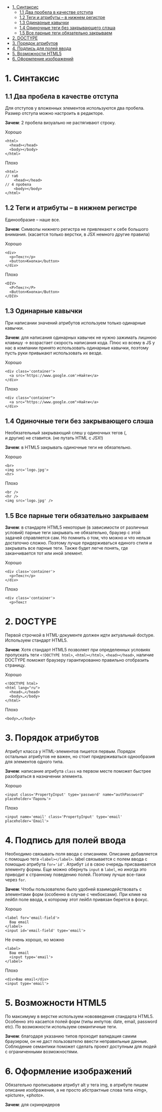 - [1. Cинтаксис](#1-c%d0%b8%d0%bd%d1%82%d0%b0%d0%ba%d1%81%d0%b8%d1%81)
  - [1.1 Два пробела в качестве отступа](#11-%d0%94%d0%b2%d0%b0-%d0%bf%d1%80%d0%be%d0%b1%d0%b5%d0%bb%d0%b0-%d0%b2-%d0%ba%d0%b0%d1%87%d0%b5%d1%81%d1%82%d0%b2%d0%b5-%d0%be%d1%82%d1%81%d1%82%d1%83%d0%bf%d0%b0)
  - [1.2 Теги и атрибуты – в нижнем регистре](#12-%d0%a2%d0%b5%d0%b3%d0%b8-%d0%b8-%d0%b0%d1%82%d1%80%d0%b8%d0%b1%d1%83%d1%82%d1%8b-%e2%80%93-%d0%b2-%d0%bd%d0%b8%d0%b6%d0%bd%d0%b5%d0%bc-%d1%80%d0%b5%d0%b3%d0%b8%d1%81%d1%82%d1%80%d0%b5)
  - [1.3 Одинарные кавычки](#13-%d0%9e%d0%b4%d0%b8%d0%bd%d0%b0%d1%80%d0%bd%d1%8b%d0%b5-%d0%ba%d0%b0%d0%b2%d1%8b%d1%87%d0%ba%d0%b8)
  - [1.4 Одиночные теги без закрывающего слэша](#14-%d0%9e%d0%b4%d0%b8%d0%bd%d0%be%d1%87%d0%bd%d1%8b%d0%b5-%d1%82%d0%b5%d0%b3%d0%b8-%d0%b1%d0%b5%d0%b7-%d0%b7%d0%b0%d0%ba%d1%80%d1%8b%d0%b2%d0%b0%d1%8e%d1%89%d0%b5%d0%b3%d0%be-%d1%81%d0%bb%d1%8d%d1%88%d0%b0)
  - [1.5 Все парные теги обязательно закрываем](#15-%d0%92%d1%81%d0%b5-%d0%bf%d0%b0%d1%80%d0%bd%d1%8b%d0%b5-%d1%82%d0%b5%d0%b3%d0%b8-%d0%be%d0%b1%d1%8f%d0%b7%d0%b0%d1%82%d0%b5%d0%bb%d1%8c%d0%bd%d0%be-%d0%b7%d0%b0%d0%ba%d1%80%d1%8b%d0%b2%d0%b0%d0%b5%d0%bc)
- [2. DOCTYPE](#2-doctype)
- [3. Порядок атрибутов](#3-%d0%9f%d0%be%d1%80%d1%8f%d0%b4%d0%be%d0%ba-%d0%b0%d1%82%d1%80%d0%b8%d0%b1%d1%83%d1%82%d0%be%d0%b2)
- [4. Подпись для полей ввода](#4-%d0%9f%d0%be%d0%b4%d0%bf%d0%b8%d1%81%d1%8c-%d0%b4%d0%bb%d1%8f-%d0%bf%d0%be%d0%bb%d0%b5%d0%b9-%d0%b2%d0%b2%d0%be%d0%b4%d0%b0)
- [5. Возможности HTML5](#5-%d0%92%d0%be%d0%b7%d0%bc%d0%be%d0%b6%d0%bd%d0%be%d1%81%d1%82%d0%b8-html5)
- [6. Оформление изображений](#6-%d0%9e%d1%84%d0%be%d1%80%d0%bc%d0%bb%d0%b5%d0%bd%d0%b8%d0%b5-%d0%b8%d0%b7%d0%be%d0%b1%d1%80%d0%b0%d0%b6%d0%b5%d0%bd%d0%b8%d0%b9)
   
# 1. Cинтаксис
## 1.1 Два пробела в качестве отступа
Для отступов у вложенных элементов используются два пробела. Размер отступа можно настроить в редакторе.

**Зачем**: 2 пробела визуально не растягивают строку.

Хорошо
```
<html>
  <head></head>
  <body></body>
</html>
```
Плохо
```
<html>
// таб
	<head></head>
// 4 пробела
    <body></body>
</html>
```
## 1.2 Теги и атрибуты – в нижнем регистре
Единообразие – наше все. 

**Зачем**: Символы нижнего регистра не привлекают к себе большого внимания. (касается только верстки, в JSX немного другие правила)

Хорошо
```
<div>
  <p>Текст</p>
  <button>Кнопка</button>
</div>
```

Плохо
```
<DIV>
  <P>Текст</P>
  <Button>Кнопка</Button>
</DIV>
```
## 1.3 Одинарные кавычки
При написании значений атрибутов используем только одинарные кавычки.

**Зачем**: для написания одинарных кавычек не нужно зажимать лишнюю клавишу -> возрастает скорость написания кода. Плюс ко всему в JS у нас в компании принято использовать одинарные кавычки, поэтому пусть руки привыкают использовать их везде.

Хорошо
```
<div class='container'>
  <a src='https://www.google.com'>Найти</a>
</div>
```
Плохо
```
<div class="container">
  <a src="https://www.google.com">Найти</a>
</div>
```

## 1.4 Одиночные теги без закрывающего слэша
Необязательный закрывающий слеш у одиночных тегов (<img>, <br> и другие) не ставится. (не путать HTML с JSX!)

**Зачем**: в HTML5 закрывать одиночные теги не обязательно.

Хорошо
```
<br>
<img src='logo.jpg'>
<hr>
```
Плохо
```
<br />
<hr />
<img src='logo.jpg' />
```
## 1.5 Все парные теги обязательно закрываем
**Зачем**: в стандарте HTML5 некоторые (в зависимости от различных условий) парные теги закрывать не обязательно, браузер с этой задачей справляется сам. Но помнить о том, что можно и что нельзя достаточно сложно. Поэтому лучше придерживаться единого стиля и закрывать все парные теги. Также будет легче понять, где заканчивается тот или иной элемент.

Хорошо
```
<div class='container'>
  <p>Текст</p>
</div>
```
Плохо
```
<div class='container'>
  <p>Текст
```

# 2. DOCTYPE
Первой строчкой в HTML-документе должен идти актуальный doctype. Используем стандарт HTML5.

**Зачем**: Хотя стандарт HTML5 позволяет при определенных условиях пропускать теги `<!DOCTYPE html>`, `<html></html>`, `<head></head>`, наличие DOCTYPE поможет браузеру гарантированно правильно отобразить страницу.

Хорошо
```
<!DOCTYPE html>
<html lang="ru">
  <head>…</head>
  <body>…</body>
</html>
```
Плохо
```
<body>…</body>
```
# 3. Порядок атрибутов
Атрибут класса у HTML-элементов пишется первым. Порядок остальных атрибутов не важен, но стоит придерживаться однообразия для элементов одного типа.

**Зачем**: написание атрибута `class` на первом месте поможет быстрее разобраться в назначении элемента.

Хорошо
```
<input class='PropertyInput' type='password' name="authPassword" placeholder='Пароль'>
```
Плохо
```
<input name='email' class='PropertyInput' type='email' placeholder='Email'>
```
# 4. Подпись для полей ввода
Необходимо связывать поля ввода с описанием. Описание добавляется с помощью тега `<label></label>`. label связывается с полем ввода с помощью атрибута `for='id'`. Атрибут `id` в свою очередь присваивается элементу формы. Еще можно обернуть `input` в `label`, но иногда это приводит к странному поведению полей. Поэтому лучше все-таки через `for`.

**Зачем**: Чтобы пользователю было удобней взаимодействовать с элементами форм (особенно в случае с чекбоксами). При клике на лейбл поле ввода, к которому этот лейбл привязан берется в фокус.

Хорошо
```
<label for='email-field'>
  Ваш email
</label>
<input id='email-field' type='email'>
```

Не очень хорошо, но можно
```
<label>
  Ваш email
  <input type='email'>
</label>
```
Плохо
```
<div>Ваш email</div>
<input type='email'>
```
# 5. Возможности HTML5
По максимуму в верстке используем нововведения стандарта HTML5. Особенно это касается полей форм (типы инпутов: date, email, password etc). По возможности используем семантичные теги.

**Зачем**: благодаря указанию типов проходит валидация самим браузером, он не даст пользователю ввести неправильные данные. Соблюдение семантики поможет сделать проект доступным для людей с ограниченными возможностями.

# 6. Оформление изображений
Обязательно прописываем атрибут alt у тега img, в атрибуте пишем описание изображения, а не просто абстрактные слова типа «img», «picture», «photo».

**Зачем**: для скринридеров
